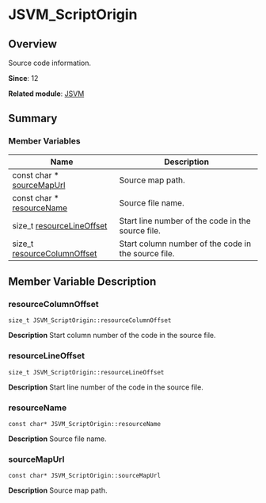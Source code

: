 # JSVM_ScriptOrigin


## Overview

Source code information.

**Since**: 12

**Related module**: [JSVM](_j_s_v_m.md)


## Summary


### Member Variables

| Name| Description| 
| -------- | -------- |
| const char \* [sourceMapUrl](#sourcemapurl) | Source map path. | 
| const char \* [resourceName](#resourcename) | Source file name. | 
| size_t [resourceLineOffset](#resourcelineoffset) | Start line number of the code in the source file. | 
| size_t [resourceColumnOffset](#resourcecolumnoffset) | Start column number of the code in the source file. | 


## Member Variable Description


### resourceColumnOffset

```
size_t JSVM_ScriptOrigin::resourceColumnOffset
```
**Description**
Start column number of the code in the source file.


### resourceLineOffset

```
size_t JSVM_ScriptOrigin::resourceLineOffset
```
**Description**
Start line number of the code in the source file.


### resourceName

```
const char* JSVM_ScriptOrigin::resourceName
```
**Description**
Source file name.


### sourceMapUrl

```
const char* JSVM_ScriptOrigin::sourceMapUrl
```
**Description**
Source map path.
